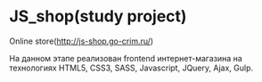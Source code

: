 # JS_shop(study project)
Online store(http://js-shop.go-crim.ru/)

На данном этапе реализован frontend интернет-магазина на технологиях HTML5, CSS3, SASS, Javascript, JQuery, Ajax, Gulp.
